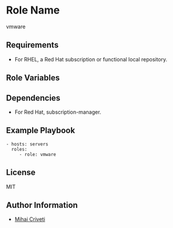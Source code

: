 Role Name
=========

vmware

Requirements
------------

- For RHEL, a Red Hat subscription or functional local repository.

Role Variables
--------------


Dependencies
------------

- For Red Hat, subscription-manager.

Example Playbook
----------------

    - hosts: servers
      roles:
         - role: vmware

License
-------

MIT

Author Information
------------------

- [Mihai Criveti](https://www.linkedin.com/in/crivetimihai/)
